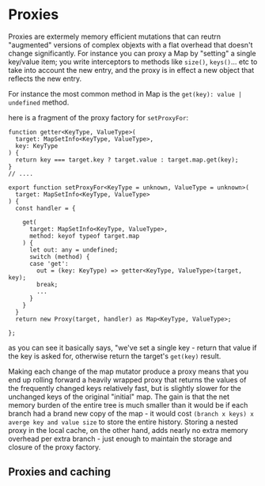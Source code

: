 # Proxies

Proxies are extermely memory efficient mutations that can reutrn "augmented" versions of complex objexts 
with a flat overhead that doesn't change significantly. For instance you can proxy a Map by "setting"
a single key/value item; you write interceptors to methods like `size()`, `keys()`... etc to take into account
the new entry, and the proxy is in effect a new object that reflects the new entry. 

For instance the most common method in Map is the `get(key): value | undefined` method. 

here is a fragment of the proxy factory for `setProxyFor`: 

```
function getter<KeyType, ValueType>(
  target: MapSetInfo<KeyType, ValueType>,
  key: KeyType
) {
  return key === target.key ? target.value : target.map.get(key);
}
// ....

export function setProxyFor<KeyType = unknown, ValueType = unknown>(
  target: MapSetInfo<KeyType, ValueType>
) {
  const handler = {

    get(
      target: MapSetInfo<KeyType, ValueType>,
      method: keyof typeof target.map
    ) {
      let out: any = undefined;
      switch (method) {
      case 'get':
        out = (key: KeyType) => getter<KeyType, ValueType>(target, key);
        break;
        ...
      }
    }
  }
  return new Proxy(target, handler) as Map<KeyType, ValueType>;

};

```

as you can see it basically says, "we've set a single key - return that value if the key is 
asked for, otherwise return the target's `get(key)` result. 

Making each change of the map mutator produce a proxy means that you end up rolling forward a heavily 
wrapped proxy that returns the values of the frequently changed keys relatively fast, but is slightly 
slower for the unchanged keys of the original "initial" map. The gain is that the net memory burden
of the entire tree is much smaller than it would be if each branch had a brand new copy of the map - 
it would cost `(branch x keys) x averge key and value size` to store the entire history. 
Storing a nested proxy in the local cache, on the other hand, adds nearly no extra memory overhead 
per extra branch - just enough to maintain the storage and closure of the proxy factory. 

## Proxies and caching

